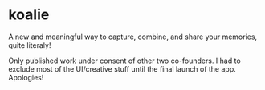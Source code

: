 # koalie

A new and meaningful way to capture, combine, and share your memories, quite literaly! 

Only published work under consent of other two co-founders. I had to exclude most of the UI/creative stuff until the final launch of the app. Apologies! 
